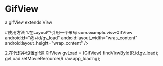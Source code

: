 # GifView
a gifView extends View

#使用方法
1.在Layout中引用一个布局
com.example.view.GifView
        android:id="@+id/gv_load"
        android:layout_width="wrap_content"
        android:layout_height="wrap_content" />
        
2.在代码中设置gif源
GifView gvLoad = (GifView) findViewById(R.id.gv_load);
gvLoad.setMovieResource(R.raw.app_loading);
